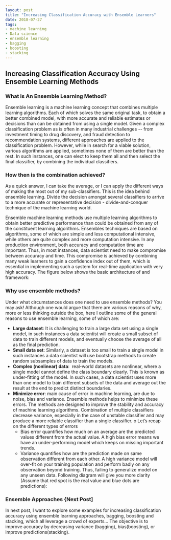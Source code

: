```yaml
---
layout: post
title: "Increasing Classification Accuracy with Ensemble Learners"
date: 2018-07-27
tags:
- machine learning
- Data science
- ensemble learning
- bagging
- boosting
- stacking
---
```

## Increasing Classification Accuracy Using Ensemble Learning Methods

### What is An Ensemble Learning Method?

Ensemble learning is a machine learning concept that combines multiple learning algorithms. Each of which solves the same original task, to obtain a better combined model, with more accurate and reliable estimates or decisions than can be obtained from using a single model. Given a complex classification problem as is often in many industrial challenges -- from investment timing to drug discovery, and fraud detection to recommendation systems, different approaches are applied to the classification problem. However, while in search for a viable solution, various algorithms are applied, sometimes none of them are better than the rest. In such instances, one can elect to keep them all and then select the final classifier, by combining the individual classifiers. 

### How then is the combination achieved? 

As a quick answer, I can take the average, or I can apply the different ways of making the most out of my sub-classifiers.  This is the idea behind ensemble learning. Divide the decision amongst several classifiers to arrive to a more accurate or representative decision - divide-and-conquer technique of the machine learning world.

Ensemble machine learning methods use multiple learning algorithms to obtain better predictive performance than could be obtained from any of the constituent learning algorithms.
Ensembles techniques are based on algorithms, some of which are simple and less computational intensive, while others are quite complex and more computation intensive. In any production environment, both accuracy and computation time are important. Thus, in most instances, data scientist need to make compromise between accuracy and time. This compromise is achieved by combining many weak learners to gain a confidence index out of them, which is essential in implementing such a system for real-time application with very high accuracy. The figure below shows the basic architecture of and framework:

### Why use ensemble methods?
Under what circumstances does one need to use ensemble methods? You may ask! Although one would argue that there are various reasons of why, more or less thinking outside the box, here I outline some of the general reasons to use ensemble learning, some of which are:
 * **Large dataset**: It is challenging to train a large data set using a single model, in such instances a data scientist will create a small subset of data to train different models, and eventually choose the average of all as the final prediction.
 * **Small data set**:  Similarly, a dataset is too small to train a single model in such instances a data scientist will use bootstrap methods to create random subsamples of data to train the models.
 * **Complex (nonlinear) data**:  real-world datasets are nonlinear, where a single model cannot define the class boundary clearly. This is known as under-fitting of the model. In such cases, a data scientist uses more than one model to train different subsets of the data and average out the result at the end to predict distinct boundaries.
* **Minimize error**: main cause of error in machine learning, are due to noise, bias and variance. Ensemble methods helps to minimize these errors. The methods are designed to improve the stability and accuracy of machine learning algorithms. Combination of multiple classifiers decrease variance, especially in the case of unstable classifier and may produce a more reliable classifier than a single classifier. 
o	Let’s recap on the different types of errors
    * Bias error quantifies how much on an average are the predicted values different from the actual value. A high bias error means we have an under-performing model which keeps on missing important trends.
    * Variance quantifies how are the prediction made on same observation different from each other. A high variance model will over-fit on your training population and perform badly on any observation beyond training. Thus, failing to generalize model on any unseen data. Following diagram will give you more clarity (Assume that red spot is the real value and blue dots are predictions):

### Ensemble Approaches {Next Post]
In next post, I want to explore some examples for increasing classification accuracy using ensemble learning approaches, bagging, boosting and stacking, which all leverage a crowd of experts... The objective is to improve accuracy by decreasing variance (bagging), bias(boosting), or improve predictions(stacking).

